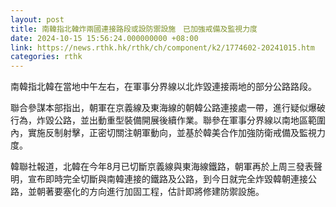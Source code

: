```yaml
---
layout: post
title: 南韓指北韓炸兩國連接路段或設防禦設施　已加強戒備及監視力度
date: 2024-10-15 15:56:24.000000000 +08:00
link: https://news.rthk.hk/rthk/ch/component/k2/1774602-20241015.htm
categories: rthk
---
```


南韓指北韓在當地中午左右，在軍事分界線以北炸毀連接兩地的部分公路路段。

聯合參謀本部指出，朝軍在京義線及東海線的朝韓公路連接處一帶，進行疑似爆破行為，炸毀公路，並出動重型裝備開展後續作業。聯參在軍事分界線以南地區範圍內，實施反制射擊，正密切關注朝軍動向，並基於韓美合作加強防衛戒備及監視力度。

韓聯社報道，北韓在今年8月已切斷京義線與東海線鐵路，朝軍再於上周三發表聲明，宣布即時完全切斷與南韓連接的鐵路及公路，到今日就完全炸毀韓朝連接公路，並朝著要塞化的方向進行加固工程，估計即將修建防禦設施。
